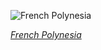 
![French Polynesia](https://www.gstatic.com/prettyearth/assets/full/6218.jpg)

*[French Polynesia](https://www.google.com/maps/@-23.374287,-149.533652,16z/data=!3m1!1e3)*
